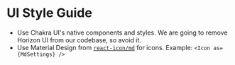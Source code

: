 # UI Style Guide

* Use Chakra UI's native components and styles. We are going to remove Horizon UI from our codebase, so avoid it.
* Use Material Design from [`react-icon/md`](https://react-icons.github.io/react-icons/icons?name=md) for icons. Example: `<Icon as={MdSettings} />`
